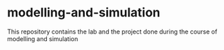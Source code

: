 # modelling-and-simulation
This repository contains the lab and the project done during the course of modelling and simulation

